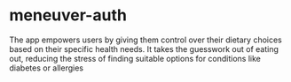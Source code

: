 # meneuver-auth
The app empowers users by giving them control over their dietary choices based on their specific health needs. It takes the guesswork out of eating out, reducing the stress of finding suitable options for conditions like diabetes or allergies
